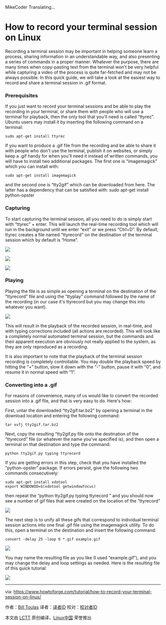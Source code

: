 MikeCoder Translating...

How to record your terminal session on Linux
=================================================

Recording a terminal session may be important in helping someone learn a process, sharing information in an understandable way, and also presenting a series of commands in a proper manner. Whatever the purpose, there are many times when copy-pasting text from the terminal won't be very helpful while capturing a video of the process is quite far-fetched and may not be always possible. In this quick guide, we will take a look at the easiest way to record and share a terminal session in .gif format.

### Prerequisites

If you just want to record your terminal sessions and be able to play the recording in your terminal, or share them with people who will use a terminal for playback, then the only tool that you'll need is called “ttyrec”. Ubuntu users may install it by inserting the following command on a terminal:

```
sudo apt-get install ttyrec
```

If you want to produce a .gif file from the recording and be able to share it with people who don't use the terminal, publish it on websites, or simply keep a .gif handy for when you'll need it instead of written commands, you will have to install two additional packages. The first one is “imagemagick” which you can install with:

```
sudo apt-get install imagemagick
```

and the second one is “tty2gif” which can be downloaded from here. The latter has a dependency that can be satisfied with:
sudo apt-get install python-opster

### Capturing

To start capturing the terminal session, all you need to do is simply start with “ttyrec” + enter. This will launch the real-time recording tool which will run in the background until we enter “exit” or we press “Ctrl+D”. By default, ttyrec creates a file named “ttyrecord” on the destination of the terminal session which by default is “Home”.

![](https://www.howtoforge.com/images/how-to-record-your-terminal-session-on-linux/pic_1.jpg)

![](https://www.howtoforge.com/images/how-to-record-your-terminal-session-on-linux/pic_2.jpg)

![](https://www.howtoforge.com/images/how-to-record-your-terminal-session-on-linux/pic_3.jpg)

### Playing

Playing the file is as simple as opening a terminal on the destination of the “ttyrecord” file and using the “ttyplay” command followed by the name of the recording (in our case it's ttyrecord but you may change this into whatever you want).

![](https://www.howtoforge.com/images/how-to-record-your-terminal-session-on-linux/pic_4.jpg)

This will result in the playback of the recorded session, in real-time, and with typing corrections included (all actions are recorded). This will look like a completely normal automated terminal session, but the commands and their apparent execution are obviously not really applied to the system, as they are only reproduced as a recording.

It is also important to note that the playback of the terminal session recording is completely controllable. You may double the playback speed by hitting the “+” button, slow it down with the “-” button, pause it with “0”, and resume it in normal speed with “1”.

### Converting into a .gif

For reasons of convenience, many of us would like to convert the recorded session into a .gif file, and that is very easy to do. Here's how:

First, untar the downloaded “tty2gif.tar.bz2” by opening a terminal in the download location and entering the following command:

```
tar xvfj tty2gif.tar.bz2
```

Next, copy the resulting “tty2gif.py file onto the destination of the “ttyrecord” file (or whatever the name you've specified is), and then open a terminal on that destination and type the command:

```
python tty2gif.py typing ttyrecord
```

If you are getting errors in this step, check that you have installed the “python-opster” package. If errors persist, give the following two commands consecutively:

```
sudo apt-get install xdotool
export WINDOWID=$(xdotool getwindowfocus)
```

then repeat the “python tty2gif.py typing ttyrecord ” and you should now see a number of gif files that were created on the location of the “ttyrecord”

![](https://www.howtoforge.com/images/how-to-record-your-terminal-session-on-linux/pic_5.jpg)

The next step is to unify all these gifs that correspond to individual terminal session actions into one final .gif file using the imagemagick utility. To do this, open a terminal on the destination and insert the following command:

```
convert -delay 25 -loop 0 *.gif example.gif
```

![](https://www.howtoforge.com/images/how-to-record-your-terminal-session-on-linux/pic_6.jpg)

You may name the resulting file as you like (I used “example.gif”), and you may change the delay and loop settings as needed. Here is the resulting file of this quick tutorial:

![](https://www.howtoforge.com/images/how-to-record-your-terminal-session-on-linux/example.gif)

--------------------------------------------------------------------------------

via: https://www.howtoforge.com/tutorial/how-to-record-your-terminal-session-on-linux/

作者：[Bill Toulas][a]
译者：[译者ID](https://github.com/译者ID)
校对：[校对者ID](https://github.com/校对者ID)

本文由 [LCTT](https://github.com/LCTT/TranslateProject) 原创编译，[Linux中国](https://linux.cn/) 荣誉推出

[a]: https://twitter.com/howtoforgecom









